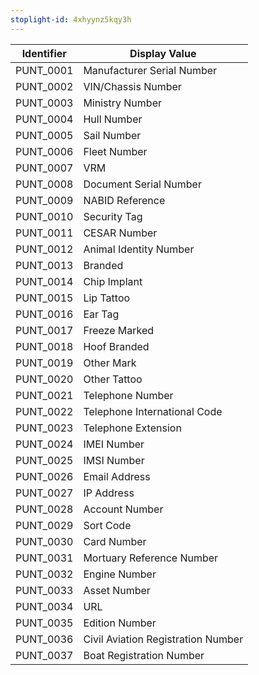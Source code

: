 ```yaml
---
stoplight-id: 4xhyynz5kqy3h
---
```


Identifier  |  Display Value
------------|------------------------------------
PUNT_0001   |  Manufacturer Serial Number
PUNT_0002   |  VIN/Chassis Number
PUNT_0003   |  Ministry Number
PUNT_0004   |  Hull Number
PUNT_0005   |  Sail Number
PUNT_0006   |  Fleet Number
PUNT_0007   |  VRM
PUNT_0008   |  Document Serial Number
PUNT_0009   |  NABID Reference
PUNT_0010   |  Security Tag
PUNT_0011   |  CESAR Number
PUNT_0012   |  Animal Identity Number
PUNT_0013   |  Branded
PUNT_0014   |  Chip Implant
PUNT_0015   |  Lip Tattoo
PUNT_0016   |  Ear Tag
PUNT_0017   |  Freeze Marked
PUNT_0018   |  Hoof Branded
PUNT_0019   |  Other Mark
PUNT_0020   |  Other Tattoo
PUNT_0021   |  Telephone Number
PUNT_0022   |  Telephone International Code
PUNT_0023   |  Telephone Extension
PUNT_0024   |  IMEI Number
PUNT_0025   |  IMSI Number
PUNT_0026   |  Email Address
PUNT_0027   |  IP Address
PUNT_0028   |  Account Number
PUNT_0029   |  Sort Code
PUNT_0030   |  Card Number
PUNT_0031   |  Mortuary Reference Number
PUNT_0032   |  Engine Number
PUNT_0033   |  Asset Number
PUNT_0034   |  URL
PUNT_0035   |  Edition Number
PUNT_0036   |  Civil Aviation Registration Number
PUNT_0037   |  Boat Registration Number